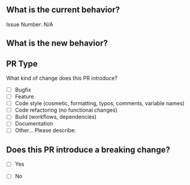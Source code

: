 ## What is the current behavior?


Issue Number: N/A

## What is the new behavior?


## PR Type
What kind of change does this PR introduce?
- [ ] Bugfix
- [ ] Feature
- [ ] Code style (cosmetic, formatting, typos, comments, variable names)
- [ ] Code refactoring (no functional changes)
- [ ] Build (workflows, dependencies)
- [ ] Documentation
- [ ] Other... Please describe:

## Does this PR introduce a breaking change?
- [ ] Yes
- [ ] No

